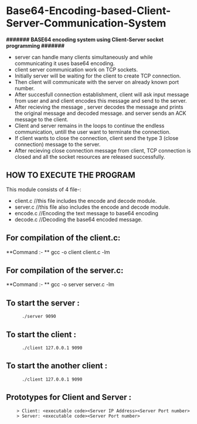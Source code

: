 # Base64-Encoding-based-Client-Server-Communication-System


 **#######     BASE64 encoding system using Client-Server socket programming     #######**

* server can handle many clients simultaneously and while communicating it uses base64 encoding.
* client server communication work on TCP sockets.
* Initially server will be waiting for the client to create TCP connection.
* Then client will communicate with the server on already known port number. 
* After succesfull connection establishment, client will ask input message from user and and client encodes this message and send to the server.
* After recieving the message , server decodes the message and prints the original message and decoded message. and server sends an ACK message to the client.
* Client and server remains in the loops to continue the endless communication, untill the user want to terminate the connection.
* If client wants to close the connection, client send the type 3 (close connection) message to the server.
* After recieving close connection message from client, TCP connection is closed and all the socket resources are released successfully.

## HOW TO EXECUTE THE PROGRAM

This module consists of 4 file-:
* client.c                  //this file includes the encode and decode module.
* server.c                  //this file also includes the encode and decode module.
* encode.c                  //Encoding the text message to base64 encoding
* decode.c                  //Decoding the base64 encoded message.

##  For compilation of the client.c:
**Command :- **        gcc -o client client.c -lm

##  For compilation of the server.c:
**Command :- **        gcc -o server server.c -lm

##  To start the server :
          ./server 9090
          
##  To start the client :
          ./client 127.0.0.1 9090
       
##  To start the another client :
          ./client 127.0.0.1 9090
          
##  Prototypes for Client and Server :

        > Client: <executable code><Server IP Address><Server Port number>
        > Server: <executable code><Server Port number>
